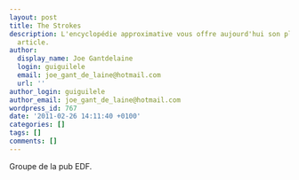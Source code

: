 ```yaml
---
layout: post
title: The Strokes
description: L'encyclopédie approximative vous offre aujourd'hui son plus mauvais
  article.
author:
  display_name: Joe Gantdelaine
  login: guiguilele
  email: joe_gant_de_laine@hotmail.com
  url: ''
author_login: guiguilele
author_email: joe_gant_de_laine@hotmail.com
wordpress_id: 767
date: '2011-02-26 14:11:40 +0100'
categories: []
tags: []
comments: []
---
```

Groupe de la pub EDF.
